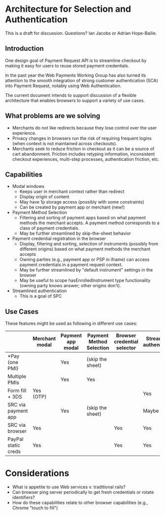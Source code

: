 # Architecture for Selection and Authentication

This is a draft for discussion. Questions? Ian Jacobs or Adrian Hope-Bailie.

## Introduction

One design goal of Payment Request API is to streamline checkout by making it easy for users to reuse stored payment credentials.

In the past year the Web Payments Working Group has also turned its attention to the smooth integration of strong customer authentication (SCA) into Payment Request, notably using Web Authentication.

The current document intends to support discussion of a flexible architecture that enables browsers to support a variety of use cases.

## What problems are we solving

* Merchants do not like redirects because they lose control over the user experience.
* Privacy changes in browsers run the risk of requiring frequent logins (when context is not maintained across checkouts).
* Merchants seek to reduce friction in checkout as it can be a source of cart abandonment. Friction includes retyping information, inconsistent checkout experiences, multi-step processes, authentication friction, etc.

## Capabilities

* Modal windows
  * Keeps user in merchant context rather than redirect
  * Display origin of content
  * May have 1p storage access (possibly with some constraints)
  * Can be created by payment app or merchant (new!)
* Payment Method Selection
  * Filtering and sorting of payment apps based on what payment methods the merchant accepts. A payment method corresponds to a class of payment credentials.
  * May be further streamlined by skip-the-sheet behavior
* Payment credential registration in the browser  
  * Display, filtering and sorting, selection of instruments (possibly from different origins) based on what payment methods the merchant accepts
  * Owning parties (e.g., payment app or PSP in iframe) can access payment credentials in a payment request context.
  * May be further streamlined by "default instrument" settings in the browser
  * May be useful to scope hasEnrolledInstrument type functionality (owning party knows answer; other origins don't).
* Streamlined authentication
  * This is a goal of SPC

## Use Cases

These features might be used as following in different use cases:


|                     | Merchant modal | Payment app modal | Payment Method Selection | Browser credential selector | Streamlined authentication | 
|---------------------|----------------|-------------------|-----------------------------|-----|-----|
| *Pay (one PMI)      |                |         Yes         |      (skip the sheet) |     |    | 
| Multiple PMIs       |                |         Yes         |              Yes    |          |     |
| Form fill + 3DS     |      Yes (OTP)   |                   |              |               |  Yes  |
| SRC via payment app |                |         Yes         |  (skip the sheet) |               |  Maybe   | 
| SRC via browser     |      Yes         |                   |         |     Yes              |  Yes  |
| PayPal static creds | Yes |      |      |     Yes   | Yes |

# Considerations

* What is appetite to use Web services v. traditional rails?
* Can browser ping server periodically to get fresh credentials or rotate identifiers?
* How do these capabilities relate to other browser capabilities (e.g., Chrome "touch to fill")